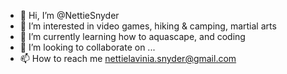 - 👋 Hi, I’m @NettieSnyder
- 👀 I’m interested in video games, hiking & camping, martial arts
- 🌱 I’m currently learning how to aquascape, and coding
- 💞️ I’m looking to collaborate on ...
- 📫 How to reach me nettielavinia.snyder@gmail.com

<!---
NettieSnyder/NettieSnyder is a ✨ special ✨ repository because its `README.md` (this file) appears on your GitHub profile.
You can click the Preview link to take a look at your changes.
--->
